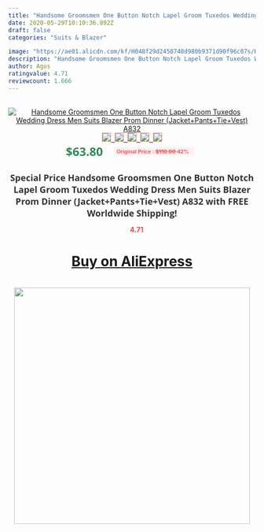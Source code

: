 ```yaml
---
title: "Handsome Groomsmen One Button Notch Lapel Groom Tuxedos Wedding Dress Men Suits Blazer Prom Dinner (Jacket+Pants+Tie+Vest) A832"
date: 2020-05-29T10:10:36.892Z
draft: false
categories: "Suits & Blazer"

image: "https://ae01.alicdn.com/kf/H048f29d2450748d980b9371d90f96c07s/Handsome-Groomsmen-One-Button-Notch-Lapel-Groom-Tuxedos-Wedding-Dress-Men-Suits-Blazer-Prom-Dinner-Jacket.jpg"
description: "Handsome Groomsmen One Button Notch Lapel Groom Tuxedos Wedding Dress Men Suits Blazer Prom Dinner (Jacket+Pants+Tie+Vest) A832"
author: Agus
ratingvalue: 4.71
reviewcount: 1.666
---
```

<br>
<div style="text-align: center;">
<a href="https://s.click.aliexpress.com/e/_9xm6hf" target="_blank" rel="nofollow noopener noreferrer"><img alt="Handsome Groomsmen One Button Notch Lapel Groom Tuxedos Wedding Dress Men Suits Blazer Prom Dinner (Jacket+Pants+Tie+Vest) A832" class="magnifier-image" src="https://ae01.alicdn.com/kf/H048f29d2450748d980b9371d90f96c07s/Handsome-Groomsmen-One-Button-Notch-Lapel-Groom-Tuxedos-Wedding-Dress-Men-Suits-Blazer-Prom-Dinner-Jacket.jpg_640x640.jpg">
<br>
<img style="border:1px solid salmon" src="https://ae01.alicdn.com/kf/H048f29d2450748d980b9371d90f96c07s/Handsome-Groomsmen-One-Button-Notch-Lapel-Groom-Tuxedos-Wedding-Dress-Men-Suits-Blazer-Prom-Dinner-Jacket.jpg_120x120.jpg">&nbsp;&nbsp;<img style="border:1px solid salmon" src="https://ae01.alicdn.com/kf/H35ec4e4e1eef43ffb685a834e7c8ec2by/Handsome-Groomsmen-One-Button-Notch-Lapel-Groom-Tuxedos-Wedding-Dress-Men-Suits-Blazer-Prom-Dinner-Jacket.jpg_120x120.jpg">&nbsp;&nbsp;<img style="border:1px solid salmon" src="https://ae01.alicdn.com/kf/H246c17b9477b487ba73ae9fff194ee21w/Handsome-Groomsmen-One-Button-Notch-Lapel-Groom-Tuxedos-Wedding-Dress-Men-Suits-Blazer-Prom-Dinner-Jacket.jpg_120x120.jpg">&nbsp;&nbsp;<img style="border:1px solid salmon" src="https://ae01.alicdn.com/kf/Ha9449adf180a4b9da4222bfc9aba99776/Handsome-Groomsmen-One-Button-Notch-Lapel-Groom-Tuxedos-Wedding-Dress-Men-Suits-Blazer-Prom-Dinner-Jacket.jpg_120x120.jpg">&nbsp;&nbsp;<img style="border:1px solid salmon" src="https://ae01.alicdn.com/kf/H20cdf20683504882bc352b083a65da18r/Handsome-Groomsmen-One-Button-Notch-Lapel-Groom-Tuxedos-Wedding-Dress-Men-Suits-Blazer-Prom-Dinner-Jacket.jpg_120x120.jpg"></a></div><br0>
<div style="text-align: center;"><span style="background-color: white; border: 0px; box-sizing: border-box; color: seagreen; display: inline-block; font-family: &quot;open sans&quot; , &quot;arial&quot; , &quot;helvetica&quot; , sans-serif , &quot;heiti&quot;; font-size: 24px; font-stretch: inherit; font-weight: 700; line-height: inherit; margin: 0px 10px 0px 0px; padding: 0px; vertical-align: middle;">$63.80 </span>
<span style="background: rgb(255 , 241 , 241); border-radius: 3px; border: 0px; box-sizing: border-box; color: #ff4747; display: inline-block; font-family: inherit; font-size: 12px; font-stretch: inherit; font-style: inherit; font-variant: inherit; font-weight: 600; line-height: inherit; margin: 0px; padding: 2px 5px; transform: scale(0.9); vertical-align: middle;">Original Price : <b style="text-decoration: line-through;">$110.00 </b> 42%&nbsp;&nbsp;</span></div>
<h1 style="color: #333333; display: inline-block; font-family: &quot;open sans&quot; , &quot;arial&quot; , &quot;helvetica&quot; , sans-serif , &quot;heiti&quot;; font-size: 18px; font-stretch: inherit; font-weight: 700; text-align: center;">Special Price Handsome Groomsmen One Button Notch Lapel Groom Tuxedos Wedding Dress Men Suits Blazer Prom Dinner (Jacket+Pants+Tie+Vest) A832 with FREE Worldwide Shipping!</h1>
<div style="color: #ff4747; text-align: center;">
<img src="https://4.bp.blogspot.com/-M0ZcTcb-5uY/XleCXlxnR4I/AAAAAAAAAEc/OrjgMkXV1oMQFaCRZj5HQwOCBcu3w1FegCPcBGAYYCw/s1600/star.png" style="height: 15px;">&nbsp;<b>4.71</b></div>
<div class="button_cont" align="center"><a class="buynow_a" href="https://s.click.aliexpress.com/e/_9xm6hf" target="_blank" rel="nofollow noopener noreferrer"><H1>Buy on AliExpress</H1></a></div><br>
<div class="separator" style="clear: both; text-align: center;">
<img src="https://lh3.googleusercontent.com/-pTy5HemUv9M/XlePHvY0dAI/AAAAAAAAAE4/0nX5iRUoIWY8eMW9Dpxeirr157OZliDIgCLcBGAsYHQ/s1600/badge.gif" width="480">
</div>
